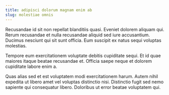 ```yaml
---
title: adipisci dolorum magnam enim ab
slug: molestiae omnis
---
```


Recusandae id sit non repellat blanditiis quasi. Eveniet dolorem aliquam qui. Rerum recusandae et nulla recusandae aliquid sed iure accusantium. Ducimus nesciunt qui sit sunt officia. Eum suscipit ex natus sequi voluptas molestias.

Tempore eum exercitationem voluptate debitis cupiditate sequi. Et id quae maiores itaque beatae recusandae et. Officia saepe neque et dolorem cupiditate labore enim a.

Quas alias sed et est voluptatem modi exercitationem harum. Autem nihil expedita ut libero amet vel voluptas distinctio nisi. Distinctio fugit sed nemo sapiente qui consequatur libero. Doloribus ut error beatae voluptatem qui.
